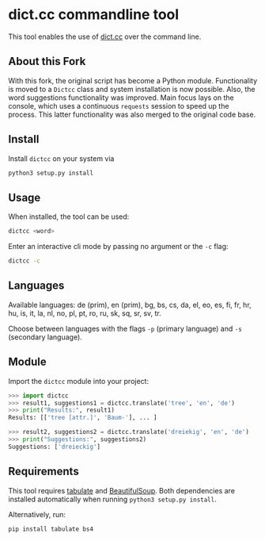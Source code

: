 # dict.cc commandline tool

This tool enables the use of [dict.cc](https://dict.cc) over the command line.

## About this Fork

With this fork, the original script has become a Python module. Functionality is moved to a `Dictcc` class and system installation is now possible.
Also, the word suggestions functionality was improved. Main focus lays on the console, which uses a continuous `requests` session to speed up the process. This latter functionality was also merged to the original code base.

## Install
Install `dictcc` on your system via
```bash
python3 setup.py install
```

## Usage
When installed, the tool can be used:
```bash
dictcc <word>
```
Enter an interactive cli mode by passing no argument or the `-c` flag:
```bash
dictcc -c
```

## Languages
Available languages: de (prim), en (prim), bg, bs, cs, da, el, eo, es, fi, fr,
hr, hu, is, it, la, nl, no, pl, pt, ro, ru, sk, sq, sr, sv, tr.

Choose between languages with the flags `-p` (primary language)
and `-s` (secondary language).

## Module
Import the `dictcc` module into your project:
```python
>>> import dictcc
>>> result1, suggestions1 = dictcc.translate('tree', 'en', 'de')
>>> print("Results:", result1)
Results: [['tree [attr.]', 'Baum-'], ... ]

>>> result2, suggestions2 = dictcc.translate('dreiekig', 'en', 'de')
>>> print("Suggestions:", suggestions2)
Suggestions: ['dreieckig']

```

## Requirements
This tool requires [tabulate](https://bitbucket.org/astanin/python-tabulate) and
[BeautifulSoup](https://www.crummy.com/software/BeautifulSoup/).
Both dependencies are installed automatically when running `python3 setup.py install`.

Alternatively, run:
```bash
pip install tabulate bs4
```

